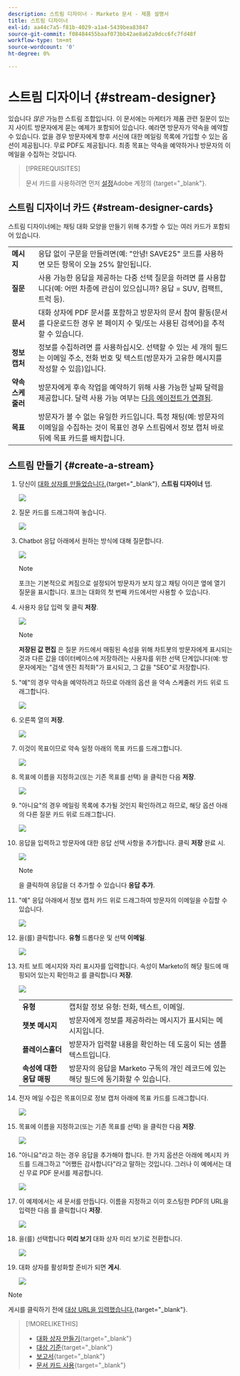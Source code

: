 ```yaml
---
description: 스트림 디자이너 - Marketo 문서 - 제품 설명서
title: 스트림 디자이너
exl-id: aa44c7a5-f81b-4029-a1a4-5439bea83847
source-git-commit: f08484455baaf073bb42ae8a62a9dcc6fc7fd48f
workflow-type: tm+mt
source-wordcount: '0'
ht-degree: 0%

---
```


# 스트림 디자이너 {#stream-designer}

있습니다 _많은_ 가능한 스트림 조합입니다. 이 문서에는 마케터가 제품 관련 질문이 있는지 사이트 방문자에게 묻는 예제가 포함되어 있습니다. 예라면 방문자가 약속을 예약할 수 있습니다. 없을 경우 방문자에게 향후 서신에 대한 메일링 목록에 가입할 수 있는 옵션이 제공됩니다. 무료 PDF도 제공됩니다. 최종 목표는 약속을 예약하거나 방문자의 이메일을 수집하는 것입니다.

>[!PREREQUISITES]
>
>문서 카드를 사용하려면 먼저 [설정](/help/marketo/product-docs/demand-generation/dynamic-chat/dialogues/using-the-document-card.md)Adobe 계정의 {target=&quot;_blank&quot;}.

## 스트림 디자이너 카드 {#stream-designer-cards}

스트림 디자이너에는 채팅 대화 모양을 만들기 위해 추가할 수 있는 여러 카드가 포함되어 있습니다.

<table>
 <tr>
  <td><strong>메시지</strong></td>
  <td>응답 없이 구문을 만들려면(예: "안녕! SAVE25" 코드를 사용하면 모든 항목이 오늘 25% 할인됩니다.
</td>
 </tr>
 <tr>
  <td><strong>질문</strong></td>
  <td>사용 가능한 응답을 제공하는 다중 선택 질문을 하려면 를 사용합니다(예: 어떤 차종에 관심이 있으십니까? 응답 = SUV, 컴팩트, 트럭 등).</td>
 </tr>
 <tr>
  <td><strong>문서</strong></td>
  <td>대화 상자에 PDF 문서를 포함하고 방문자의 문서 참여 활동(문서를 다운로드한 경우 본 페이지 수 및/또는 사용된 검색어)을 추적할 수 있습니다.</td>
 </tr>
 <tr>
  <td><strong>정보 캡처</strong></td>
  <td>정보를 수집하려면 를 사용하십시오. 선택할 수 있는 세 개의 필드는 이메일 주소, 전화 번호 및 텍스트(방문자가 고유한 메시지를 작성할 수 있음)입니다.</td>
 </tr>
 <tr>
  <td><strong>약속 스케줄러</strong></td>
  <td>방문자에게 후속 작업을 예약하기 위해 사용 가능한 날짜 달력을 제공합니다. 달력 사용 가능 여부는 <a href="/help/marketo/product-docs/demand-generation/dynamic-chat/dynamic-chat-overview.md#routing">다음 에이전트가 연결됨</a>.</td>
 </tr>
 <tr>
  <td><strong>목표</strong></td>
  <td>방문자가 볼 수 없는 유일한 카드입니다. 특정 채팅(예: 방문자의 이메일을 수집하는 것이 목표인 경우 스트림에서 정보 캡처 바로 뒤에 목표 카드를 배치합니다.</td>
 </tr>
</table>

## 스트림 만들기 {#create-a-stream}

1. 당신이 [대화 상자를 만들었습니다.](/help/marketo/product-docs/demand-generation/dynamic-chat/dialogues/create-a-dialogue.md){target=&quot;_blank&quot;}, **스트림 디자이너** 탭.

   ![](assets/stream-designer-1.png)

1. 질문 카드를 드래그하여 놓습니다.

   ![](assets/stream-designer-2.png)

1. Chatbot 응답 아래에서 원하는 방식에 대해 질문합니다.

   ![](assets/stream-designer-3.png)

   >[!NOTE]
   >
   >포크는 기본적으로 켜짐으로 설정되어 방문자가 보지 않고 채팅 아이콘 옆에 열기 질문을 표시합니다. 포크는 대화의 첫 번째 카드에서만 사용할 수 있습니다.

1. 사용자 응답 입력 및 클릭 **저장**.

   ![](assets/stream-designer-4.png)

   >[!NOTE]
   >
   >**저장된 값 편집** 은 질문 카드에서 매핑된 속성을 위해 차트봇의 방문자에게 표시되는 것과 다른 값을 데이터베이스에 저장하려는 사용자를 위한 선택 단계입니다(예: 방문자에게는 &quot;검색 엔진 최적화&quot;가 표시되고, 그 값을 &quot;SEO&quot;로 저장합니다.

1. &quot;예&quot;의 경우 약속을 예약하려고 하므로 아래의 옵션 을 약속 스케줄러 카드 위로 드래그합니다.

   ![](assets/stream-designer-5.png)

1. 오른쪽 열의 **저장**.

   ![](assets/stream-designer-6.png)

1. 이것이 목표이므로 약속 일정 아래의 목표 카드를 드래그합니다.

   ![](assets/stream-designer-7.png)

1. 목표에 이름을 지정하고(또는 기존 목표를 선택) 을 클릭한 다음 **저장**.

   ![](assets/stream-designer-8.png)

1. &quot;아니요&quot;의 경우 메일링 목록에 추가될 것인지 확인하려고 하므로, 해당 옵션 아래의 다른 질문 카드 위로 드래그합니다.

   ![](assets/stream-designer-9.png)

1. 응답을 입력하고 방문자에 대한 응답 선택 사항을 추가합니다. 클릭 **저장** 완료 시.

   ![](assets/stream-designer-10.png)

   >[!NOTE]
   >
   >을 클릭하여 응답을 더 추가할 수 있습니다 **응답 추가**.

1. &quot;예&quot; 응답 아래에서 정보 캡처 카드 위로 드래그하여 방문자의 이메일을 수집할 수 있습니다.

   ![](assets/stream-designer-11.png)

1. 을(를) 클릭합니다. **유형** 드롭다운 및 선택 **이메일**.

   ![](assets/stream-designer-12.png)

1. 차트 보트 메시지와 자리 표시자를 입력합니다. 속성이 Marketo의 해당 필드에 매핑되어 있는지 확인하고 를 클릭합니다 **저장**.

   ![](assets/stream-designer-13.png)

   <table>
    <tr>
     <td><strong>유형</strong></td>
     <td>캡처할 정보 유형: 전화, 텍스트, 이메일.</td>
    </tr>
    <tr>
     <td><strong>챗봇 메시지</strong></td>
     <td>방문자에게 정보를 제공하라는 메시지가 표시되는 메시지입니다.</td>
    </tr>
    <tr>
     <td><strong>플레이스홀더</strong></td>
     <td>방문자가 입력할 내용을 확인하는 데 도움이 되는 샘플 텍스트입니다.</td>
    </tr>
    <tr>
     <td><strong>속성에 대한 응답 매핑</strong></td>
     <td>방문자의 응답을 Marketo 구독의 개인 레코드에 있는 해당 필드에 동기화할 수 있습니다.</td>
    </tr>
   </table>

1. 전자 메일 수집은 목표이므로 정보 캡처 아래에 목표 카드를 드래그합니다.

   ![](assets/stream-designer-14.png)

1. 목표에 이름을 지정하고(또는 기존 목표를 선택) 을 클릭한 다음 **저장**.

   ![](assets/stream-designer-15.png)

1. &quot;아니요&quot;라고 하는 경우 응답을 추가해야 합니다. 한 가지 옵션은 아래에 메시지 카드를 드래그하고 &quot;어쨌든 감사합니다&quot;라고 말하는 것입니다. 그러나 이 예에서는 대신 무료 PDF 문서를 제공합니다.

   ![](assets/stream-designer-16.png)

1. 이 예제에서는 새 문서를 만듭니다. 이름을 지정하고 이미 호스팅한 PDF의 URL을 입력한 다음 를 클릭합니다 **저장**.

   ![](assets/stream-designer-17.png)

1. 을(를) 선택합니다 **미리 보기** 대화 상자 미리 보기로 전환합니다.

   ![](assets/stream-designer-18.png)

1. 대화 상자를 활성화할 준비가 되면 **게시**.

   ![](assets/stream-designer-19.png)

>[!NOTE]
>
>게시를 클릭하기 전에 [대상 URL을 입력했습니다.](/help/marketo/product-docs/demand-generation/dynamic-chat/dialogues/audience-criteria.md#target){target=&quot;_blank&quot;}.

>[!MORELIKETHIS]
>
>* [대화 상자 만들기](/help/marketo/product-docs/demand-generation/dynamic-chat/dialogues/create-a-dialogue.md){target=&quot;_blank&quot;}
>* [대상 기준](/help/marketo/product-docs/demand-generation/dynamic-chat/dialogues/audience-criteria.md){target=&quot;_blank&quot;}
>* [보고서](/help/marketo/product-docs/demand-generation/dynamic-chat/dialogues/reports.md){target=&quot;_blank&quot;}
>* [문서 카드 사용](/help/marketo/product-docs/demand-generation/dynamic-chat/dialogues/using-the-document-card.md){target=&quot;_blank&quot;}

